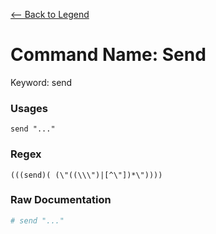 [<-- Back to Legend](../legend.md)

# Command Name: Send
Keyword: send

### Usages
```
send "..."
```

### Regex
```regexp
(((send)( (\"((\\\")|[^\"])*\"))))
```

### Raw Documentation
```yml
# send "..."
```
